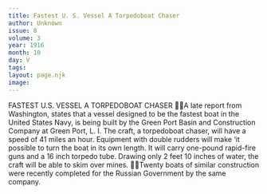 ```yaml
---
title: Fastest U. S. Vessel A Torpedoboat Chaser
author: Unknown
issue: 8
volume: 3
year: 1916
month: 10
day: V
tags:
layout: page.njk
image:
---
```

FASTEST U.S. VESSEL A TORPEDOBOAT CHASER A late report from Washington, states that a vessel designed to be the fastest boat in the United States Navy, is being built by the Green Port Basin and Construction Company at Green Port, L. I. The craft, a torpedoboat chaser, will have a speed of 41 miles an hour. Equipment with double rudders will make ‘it possible to turn the boat in its own length. It will carry one-pound rapid-fire guns and a 16 inch torpedo tube. Drawing only 2 feet 10 inches of water, the craft will be able to skim over mines. Twenty boats of similar construction were recently completed for the Russian Government by the same company. 
